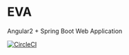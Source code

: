 # EVA
Angular2 + Spring Boot Web Application

[![CircleCI](https://circleci.com/gh/sureshhewabi/EVA.svg?style=shield)](https://circleci.com/gh/sureshhewabi/EVA)
